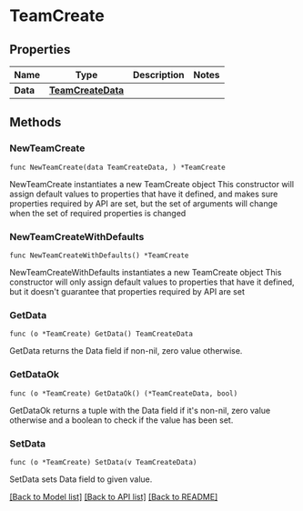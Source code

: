 # TeamCreate

## Properties

Name | Type | Description | Notes
------------ | ------------- | ------------- | -------------
**Data** | [**TeamCreateData**](TeamCreateData.md) |  | 

## Methods

### NewTeamCreate

`func NewTeamCreate(data TeamCreateData, ) *TeamCreate`

NewTeamCreate instantiates a new TeamCreate object
This constructor will assign default values to properties that have it defined,
and makes sure properties required by API are set, but the set of arguments
will change when the set of required properties is changed

### NewTeamCreateWithDefaults

`func NewTeamCreateWithDefaults() *TeamCreate`

NewTeamCreateWithDefaults instantiates a new TeamCreate object
This constructor will only assign default values to properties that have it defined,
but it doesn't guarantee that properties required by API are set

### GetData

`func (o *TeamCreate) GetData() TeamCreateData`

GetData returns the Data field if non-nil, zero value otherwise.

### GetDataOk

`func (o *TeamCreate) GetDataOk() (*TeamCreateData, bool)`

GetDataOk returns a tuple with the Data field if it's non-nil, zero value otherwise
and a boolean to check if the value has been set.

### SetData

`func (o *TeamCreate) SetData(v TeamCreateData)`

SetData sets Data field to given value.



[[Back to Model list]](../README.md#documentation-for-models) [[Back to API list]](../README.md#documentation-for-api-endpoints) [[Back to README]](../README.md)



